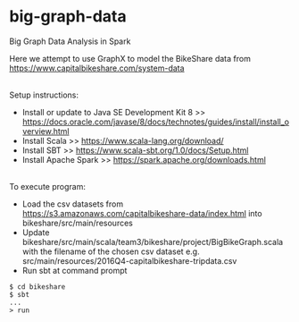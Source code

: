# big-graph-data
Big Graph Data Analysis in Spark

Here we attempt to use GraphX to model the BikeShare data from https://www.capitalbikeshare.com/system-data
<br><br>

Setup instructions:

- Install or update to Java SE Development Kit 8 >> https://docs.oracle.com/javase/8/docs/technotes/guides/install/install_overview.html
- Install Scala >> https://www.scala-lang.org/download/
- Install SBT >> https://www.scala-sbt.org/1.0/docs/Setup.html
- Install Apache Spark >> https://spark.apache.org/downloads.html
<br><br>

To execute program:
- Load the csv datasets from https://s3.amazonaws.com/capitalbikeshare-data/index.html into bikeshare/src/main/resources
- Update bikeshare/src/main/scala/team3/bikeshare/project/BigBikeGraph.scala with the filename of the chosen csv dataset e.g. src/main/resources/2016Q4-capitalbikeshare-tripdata.csv
- Run sbt at command prompt
```
$ cd bikeshare
$ sbt
...
> run
```
